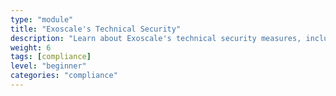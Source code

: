 ```yaml
---
type: "module"
title: "Exoscale's Technical Security"
description: "Learn about Exoscale's technical security measures, including data encryption, access controls, and compliance with industry standards."
weight: 6
tags: [compliance]
level: "beginner"
categories: "compliance"
---
```

